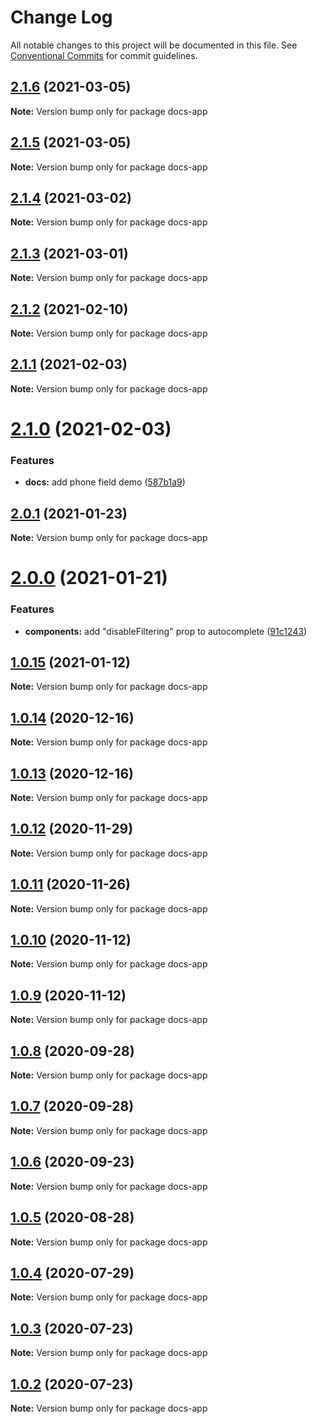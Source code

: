 # Change Log

All notable changes to this project will be documented in this file.
See [Conventional Commits](https://conventionalcommits.org) for commit guidelines.

## [2.1.6](https://github.com/PeculiarVentures/peculiar-react-components/compare/docs-app@2.1.5...docs-app@2.1.6) (2021-03-05)

**Note:** Version bump only for package docs-app





## [2.1.5](https://github.com/PeculiarVentures/peculiar-react-components/compare/docs-app@2.1.4...docs-app@2.1.5) (2021-03-05)

**Note:** Version bump only for package docs-app





## [2.1.4](https://github.com/PeculiarVentures/peculiar-react-components/compare/docs-app@2.1.3...docs-app@2.1.4) (2021-03-02)

**Note:** Version bump only for package docs-app





## [2.1.3](https://github.com/PeculiarVentures/peculiar-react-components/compare/docs-app@2.1.2...docs-app@2.1.3) (2021-03-01)

**Note:** Version bump only for package docs-app





## [2.1.2](https://github.com/PeculiarVentures/peculiar-react-components/compare/docs-app@2.1.1...docs-app@2.1.2) (2021-02-10)

**Note:** Version bump only for package docs-app





## [2.1.1](https://github.com/PeculiarVentures/peculiar-react-components/compare/docs-app@2.1.0...docs-app@2.1.1) (2021-02-03)

**Note:** Version bump only for package docs-app





# [2.1.0](https://github.com/PeculiarVentures/peculiar-react-components/compare/docs-app@2.0.1...docs-app@2.1.0) (2021-02-03)


### Features

* **docs:** add phone field demo ([587b1a9](https://github.com/PeculiarVentures/peculiar-react-components/commit/587b1a9bdc116330e44bdb75aaa72541aec7bb7a))





## [2.0.1](https://github.com/PeculiarVentures/peculiar-react-components/compare/docs-app@2.0.0...docs-app@2.0.1) (2021-01-23)

**Note:** Version bump only for package docs-app





# [2.0.0](https://github.com/PeculiarVentures/peculiar-react-components/compare/docs-app@1.0.15...docs-app@2.0.0) (2021-01-21)


### Features

* **components:** add "disableFiltering" prop to autocomplete ([91c1243](https://github.com/PeculiarVentures/peculiar-react-components/commit/91c12432f9e87e46cd5dbba941f6cf9f59807aeb))





## [1.0.15](https://github.com/PeculiarVentures/peculiar-react-components/compare/docs-app@1.0.14...docs-app@1.0.15) (2021-01-12)

**Note:** Version bump only for package docs-app





## [1.0.14](https://github.com/PeculiarVentures/peculiar-react-components/compare/docs-app@1.0.13...docs-app@1.0.14) (2020-12-16)

**Note:** Version bump only for package docs-app





## [1.0.13](https://github.com/PeculiarVentures/peculiar-react-components/compare/docs-app@1.0.12...docs-app@1.0.13) (2020-12-16)

**Note:** Version bump only for package docs-app





## [1.0.12](https://github.com/PeculiarVentures/peculiar-react-components/compare/docs-app@1.0.11...docs-app@1.0.12) (2020-11-29)

**Note:** Version bump only for package docs-app





## [1.0.11](https://github.com/PeculiarVentures/peculiar-react-components/compare/docs-app@1.0.10...docs-app@1.0.11) (2020-11-26)

**Note:** Version bump only for package docs-app





## [1.0.10](https://github.com/PeculiarVentures/peculiar-react-components/compare/docs-app@1.0.9...docs-app@1.0.10) (2020-11-12)

**Note:** Version bump only for package docs-app





## [1.0.9](https://github.com/PeculiarVentures/peculiar-react-components/compare/docs-app@1.0.8...docs-app@1.0.9) (2020-11-12)

**Note:** Version bump only for package docs-app





## [1.0.8](https://github.com/PeculiarVentures/peculiar-react-components/compare/docs-app@1.0.7...docs-app@1.0.8) (2020-09-28)

**Note:** Version bump only for package docs-app





## [1.0.7](https://github.com/PeculiarVentures/peculiar-react-components/compare/docs-app@1.0.6...docs-app@1.0.7) (2020-09-28)

**Note:** Version bump only for package docs-app





## [1.0.6](https://github.com/PeculiarVentures/peculiar-react-components/compare/docs-app@1.0.5...docs-app@1.0.6) (2020-09-23)

**Note:** Version bump only for package docs-app





## [1.0.5](https://github.com/PeculiarVentures/peculiar-react-components/compare/docs-app@1.0.4...docs-app@1.0.5) (2020-08-28)

**Note:** Version bump only for package docs-app





## [1.0.4](https://github.com/PeculiarVentures/peculiar-react-components/compare/docs-app@1.0.3...docs-app@1.0.4) (2020-07-29)

**Note:** Version bump only for package docs-app





## [1.0.3](https://github.com/PeculiarVentures/peculiar-react-components/compare/docs-app@1.0.1...docs-app@1.0.3) (2020-07-23)

**Note:** Version bump only for package docs-app





## [1.0.2](https://github.com/PeculiarVentures/peculiar-react-components/compare/docs-app@1.0.1...docs-app@1.0.2) (2020-07-23)

**Note:** Version bump only for package docs-app
